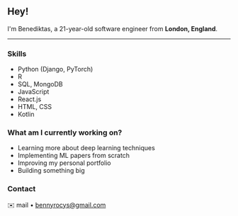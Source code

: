 ## **Hey!**  

I'm Benediktas, a 21-year-old software engineer from **London, England**.

---

### Skills

- Python (Django, PyTorch)
- R
- SQL, MongoDB
- JavaScript 
- React.js
- HTML, CSS 
- Kotlin


### What am I currently working on?
- Learning more about deep learning techniques
- Implementing ML papers from scratch
- Improving my personal portfolio
- Building something big

### Contact

✉️ mail • [bennyrocys@gmail.com](mailto:bennyrocys@gmail.com)  
